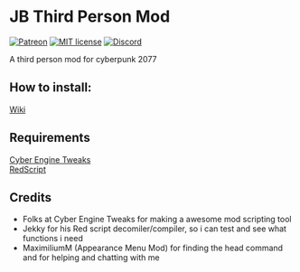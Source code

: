 # JB Third Person Mod

[![Patreon](https://img.shields.io/badge/Paypal-donate-purple.svg)](https://www.paypal.com/donate/?token=ccGGzPq52d09wXY5RMArpoFcshHwIv0DyPQeQf_8CLvbxd67bmQ11ZE_b_leIPYP6RjVD6olo6A-iLVc&locale.x=US) [![MIT license](https://img.shields.io/badge/License-MIT-blue.svg)](https://lbesson.mit-license.org/) [![Discord](https://img.shields.io/discord/794165403315601418.svg?label=&logo=discord&logoColor=ffffff&color=7389D8&labelColor=6A7EC2)](https://discord.gg/5zxSefAAmB)

A third person mod for cyberpunk 2077

## How to install: 
[Wiki](https://github.com/striderxfossility/tppmodcyberpunk/wiki/How-to-install)

## Requirements
[Cyber Engine Tweaks](https://github.com/yamashi/CyberEngineTweaks)<br />
[RedScript](https://github.com/jac3km4/redscript)

## Credits
- Folks at Cyber Engine Tweaks for making a awesome mod scripting tool
- Jekky for his Red script decomiler/compiler, so i can test and see what functions i need
- MaximiliumM (Appearance Menu Mod) for finding the head command and for helping and chatting with me